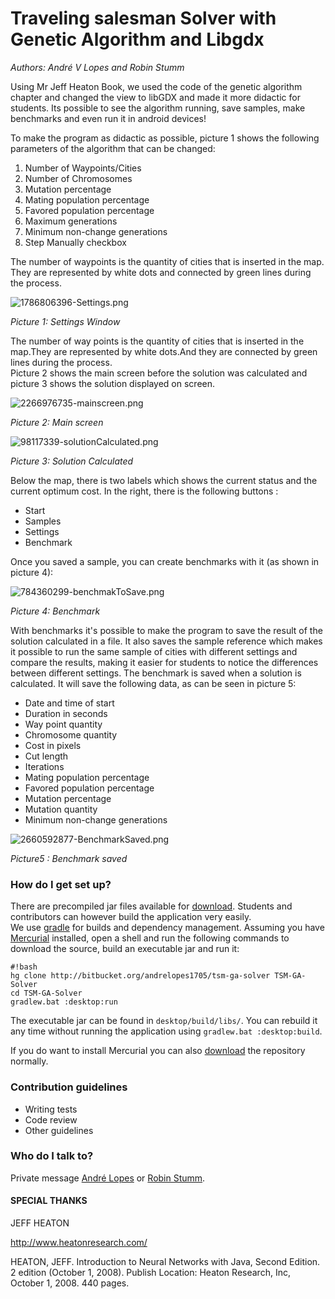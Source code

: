 # Traveling salesman Solver with Genetic Algorithm and Libgdx #

*Authors: André V Lopes and Robin Stumm*

Using Mr Jeff Heaton Book, we used the code of the genetic algorithm chapter and changed the view to libGDX and made it more didactic for students.
Its possible to see the algorithm running, save samples, make benchmarks and even run it in android devices! 

To make the program as didactic as possible, picture 1 shows the following parameters of the algorithm that can be changed:

1. Number of Waypoints/Cities
2. Number of Chromosomes
3. Mutation percentage
4. Mating population percentage
5. Favored population percentage
6. Maximum generations
7. Minimum non-change generations
8. Step Manually checkbox

The number of waypoints is the quantity of cities that is inserted in the map. They are represented by white dots and connected by green lines during the process.

![1786806396-Settings.png](https://bitbucket.org/repo/egL9o4/images/2199362518-1786806396-Settings.png)

*Picture 1: Settings Window*

The number of way points is the quantity of cities that is inserted in the map.They are represented by white dots.And they are connected by green lines during the process.  
Picture 2 shows the main screen before the solution was calculated and picture 3 shows the solution displayed on screen.

![2266976735-mainscreen.png](https://bitbucket.org/repo/egL9o4/images/2125412026-2266976735-mainscreen.png)

*Picture 2: Main screen*

![98117339-solutionCalculated.png](https://bitbucket.org/repo/egL9o4/images/2027184326-98117339-solutionCalculated.png)

*Picture 3: Solution Calculated*

Below the map, there is two labels which shows the current status and the current optimum cost.
In the right, there is the following buttons :

* Start
* Samples
* Settings
* Benchmark

Once you saved a sample, you can create benchmarks with it (as shown in picture 4):

![784360299-benchmakToSave.png](https://bitbucket.org/repo/egL9o4/images/2266868724-784360299-benchmakToSave.png)

*Picture 4: Benchmark*

With benchmarks it's possible to make the program to save the result of the solution calculated in a file. It also saves the sample reference which makes it possible to run the same sample of cities with different settings and compare the results, making it easier for students to notice the differences between different settings.
The benchmark is saved when a solution is calculated. It will save the following data, as can be seen in picture 5:

* Date and time of start
* Duration in seconds
* Way point quantity
* Chromosome quantity
* Cost in pixels
* Cut length
* Iterations
* Mating population percentage
* Favored population percentage
* Mutation percentage
* Mutation quantity
* Minimum non-change generations

![2660592877-BenchmarkSaved.png](https://bitbucket.org/repo/egL9o4/images/3671443975-2660592877-BenchmarkSaved.png)

*Picture5 : Benchmark saved*

### How do I get set up? ###

There are precompiled jar files available for [download](http://bitbucket.org/andrelopes1705/downloads). Students and contributors can however build the application very easily.  
We use [gradle](http://gradle.org) for builds and dependency management. Assuming you have [Mercurial](http://mercurial.selenic.com) installed, open a shell and run the following commands to download the source, build an executable jar and run it:

```
#!bash
hg clone http://bitbucket.org/andrelopes1705/tsm-ga-solver TSM-GA-Solver
cd TSM-GA-Solver
gradlew.bat :desktop:run
```

The executable jar can be found in `desktop/build/libs/`. You can rebuild it any time without running the application using `gradlew.bat :desktop:build`.

If you do want to install Mercurial you can also [download](https://bitbucket.org/andrelopes1705/tsm-ga-solver/downloads) the repository normally.

### Contribution guidelines ###

* Writing tests
* Code review
* Other guidelines

### Who do I talk to? ###

Private message [André Lopes](http://bitbucket.org/andrelopes1705) or [Robin Stumm](http://bitbucket.org/dermetfan).

#### SPECIAL THANKS  ####

JEFF HEATON

http://www.heatonresearch.com/

HEATON, JEFF. Introduction to Neural Networks with Java, Second Edition. 2 edition (October 1, 2008). Publish Location: Heaton Research, Inc, October 1, 2008. 440 pages.